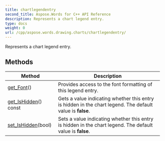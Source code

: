 ```yaml
---
title: chartlegendentry
second_title: Aspose.Words for C++ API Reference
description: Represents a chart legend entry. 
type: docs
weight: 0
url: /cpp/aspose.words.drawing.charts/chartlegendentry/
---
```


Represents a chart legend entry. 

## Methods

| Method | Description |
| --- | --- |
| [get_Font](./get_font/)() | Provides access to the font formatting of this legend entry.  |
| [get_IsHidden](./get_ishidden/)() const | Gets a value indicating whether this entry is hidden in the chart legend. The default value is **false**.  |
| [set_IsHidden](./set_ishidden/)(bool) | Sets a value indicating whether this entry is hidden in the chart legend. The default value is **false**.  |
